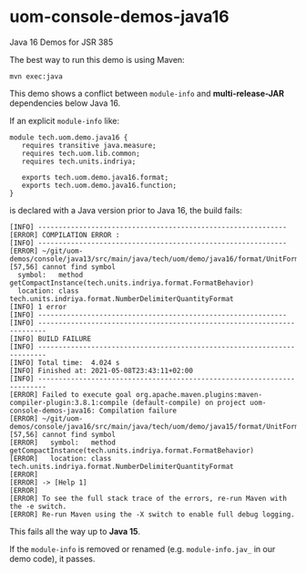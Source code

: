 # uom-console-demos-java16
Java 16 Demos for JSR 385

The best way to run this demo is using Maven:
```
mvn exec:java
```

This demo shows a conflict between `module-info` and **multi-release-JAR** dependencies below Java 16. 

If an explicit `module-info` like:
```
module tech.uom.demo.java16 {
   requires transitive java.measure;
   requires tech.uom.lib.common;
   requires tech.units.indriya;

   exports tech.uom.demo.java16.format;
   exports tech.uom.demo.java16.function;
}
```
is declared with a Java version prior to Java 16, the build fails:
```
[INFO] -------------------------------------------------------------
[ERROR] COMPILATION ERROR :
[INFO] -------------------------------------------------------------
[ERROR] ~/git/uom-demos/console/java13/src/main/java/tech/uom/demo/java16/format/UnitFormatDemo.java:[57,56] cannot find symbol
  symbol:   method getCompactInstance(tech.units.indriya.format.FormatBehavior)
  location: class tech.units.indriya.format.NumberDelimiterQuantityFormat
[INFO] 1 error
[INFO] -------------------------------------------------------------
[INFO] ------------------------------------------------------------------------
[INFO] BUILD FAILURE
[INFO] ------------------------------------------------------------------------
[INFO] Total time:  4.024 s
[INFO] Finished at: 2021-05-08T23:43:11+02:00
[INFO] ------------------------------------------------------------------------
[ERROR] Failed to execute goal org.apache.maven.plugins:maven-compiler-plugin:3.8.1:compile (default-compile) on project uom-console-demos-java16: Compilation failure
[ERROR] ~/git/uom-demos/console/java16/src/main/java/tech/uom/demo/java15/format/UnitFormatDemo.java:[57,56] cannot find symbol
[ERROR]   symbol:   method getCompactInstance(tech.units.indriya.format.FormatBehavior)
[ERROR]   location: class tech.units.indriya.format.NumberDelimiterQuantityFormat
[ERROR]
[ERROR] -> [Help 1]
[ERROR]
[ERROR] To see the full stack trace of the errors, re-run Maven with the -e switch.
[ERROR] Re-run Maven using the -X switch to enable full debug logging.
```

This fails all the way up to **Java 15**. 

If the `module-info` is removed or renamed (e.g. `module-info.jav_` in our demo code), it passes.